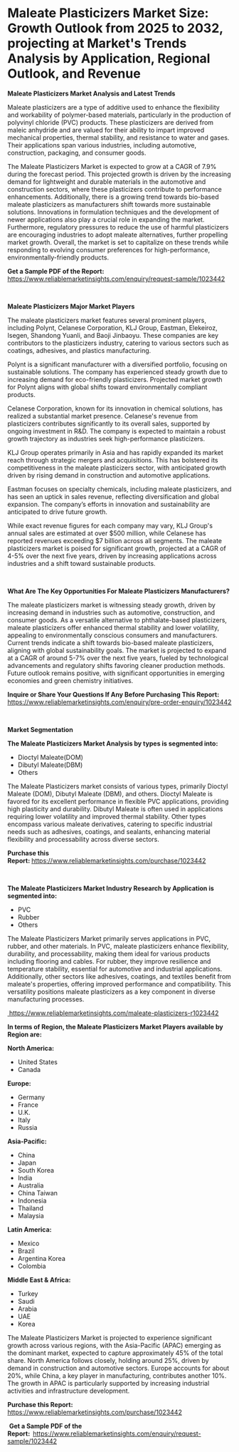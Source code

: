 <p><h1>Maleate Plasticizers Market Size: Growth Outlook from 2025 to 2032, projecting at Market's Trends Analysis by Application, Regional Outlook, and Revenue</h1></p><p><strong>Maleate Plasticizers Market Analysis and Latest Trends</strong></p>
<p><p>Maleate plasticizers are a type of additive used to enhance the flexibility and workability of polymer-based materials, particularly in the production of polyvinyl chloride (PVC) products. These plasticizers are derived from maleic anhydride and are valued for their ability to impart improved mechanical properties, thermal stability, and resistance to water and gases. Their applications span various industries, including automotive, construction, packaging, and consumer goods.</p><p>The Maleate Plasticizers Market is expected to grow at a CAGR of 7.9% during the forecast period. This projected growth is driven by the increasing demand for lightweight and durable materials in the automotive and construction sectors, where these plasticizers contribute to performance enhancements. Additionally, there is a growing trend towards bio-based maleate plasticizers as manufacturers shift towards more sustainable solutions. Innovations in formulation techniques and the development of newer applications also play a crucial role in expanding the market. Furthermore, regulatory pressures to reduce the use of harmful plasticizers are encouraging industries to adopt maleate alternatives, further propelling market growth. Overall, the market is set to capitalize on these trends while responding to evolving consumer preferences for high-performance, environmentally-friendly products.</p></p>
<p><strong>Get a Sample PDF of the Report:&nbsp;</strong> <a href="https://www.reliablemarketinsights.com/enquiry/request-sample/1023442?utm_campaign=1558&utm_medium=2&utm_source=Github&utm_content=ia&utm_term=18042025&utm_id=maleate-plasticizers">https://www.reliablemarketinsights.com/enquiry/request-sample/1023442</a></p>
<p>&nbsp;</p>
<p><strong>Maleate Plasticizers Major Market Players</strong></p>
<p><p>The maleate plasticizers market features several prominent players, including Polynt, Celanese Corporation, KLJ Group, Eastman, Elekeiroz, Isegen, Shandong Yuanli, and Baoji Jinbaoyu. These companies are key contributors to the plasticizers industry, catering to various sectors such as coatings, adhesives, and plastics manufacturing.</p><p>Polynt is a significant manufacturer with a diversified portfolio, focusing on sustainable solutions. The company has experienced steady growth due to increasing demand for eco-friendly plasticizers. Projected market growth for Polynt aligns with global shifts toward environmentally compliant products.</p><p>Celanese Corporation, known for its innovation in chemical solutions, has realized a substantial market presence. Celanese's revenue from plasticizers contributes significantly to its overall sales, supported by ongoing investment in R&D. The company is expected to maintain a robust growth trajectory as industries seek high-performance plasticizers.</p><p>KLJ Group operates primarily in Asia and has rapidly expanded its market reach through strategic mergers and acquisitions. This has bolstered its competitiveness in the maleate plasticizers sector, with anticipated growth driven by rising demand in construction and automotive applications.</p><p>Eastman focuses on specialty chemicals, including maleate plasticizers, and has seen an uptick in sales revenue, reflecting diversification and global expansion. The company’s efforts in innovation and sustainability are anticipated to drive future growth.</p><p>While exact revenue figures for each company may vary, KLJ Group's annual sales are estimated at over $500 million, while Celanese has reported revenues exceeding $7 billion across all segments. The maleate plasticizers market is poised for significant growth, projected at a CAGR of 4-5% over the next five years, driven by increasing applications across industries and a shift toward sustainable products.</p></p>
<p>&nbsp;</p>
<p><strong>What Are The Key Opportunities For Maleate Plasticizers Manufacturers?</strong></p>
<p><p>The maleate plasticizers market is witnessing steady growth, driven by increasing demand in industries such as automotive, construction, and consumer goods. As a versatile alternative to phthalate-based plasticizers, maleate plasticizers offer enhanced thermal stability and lower volatility, appealing to environmentally conscious consumers and manufacturers. Current trends indicate a shift towards bio-based maleate plasticizers, aligning with global sustainability goals. The market is projected to expand at a CAGR of around 5-7% over the next five years, fueled by technological advancements and regulatory shifts favoring cleaner production methods. Future outlook remains positive, with significant opportunities in emerging economies and green chemistry initiatives.</p></p>
<p><strong>Inquire or Share Your Questions If Any Before Purchasing This Report:</strong> <a href="https://www.reliablemarketinsights.com/enquiry/pre-order-enquiry/1023442?utm_campaign=1558&utm_medium=2&utm_source=Github&utm_content=ia&utm_term=18042025&utm_id=maleate-plasticizers">https://www.reliablemarketinsights.com/enquiry/pre-order-enquiry/1023442</a></p>
<p>&nbsp;</p>
<p><strong>Market Segmentation</strong></p>
<p><strong>The Maleate Plasticizers Market Analysis by types is segmented into:</strong></p>
<p><ul><li>Dioctyl Maleate(DOM)</li><li>Dibutyl Maleate(DBM)</li><li>Others</li></ul></p>
<p><p>The Maleate Plasticizers market consists of various types, primarily Dioctyl Maleate (DOM), Dibutyl Maleate (DBM), and others. Dioctyl Maleate is favored for its excellent performance in flexible PVC applications, providing high plasticity and durability. Dibutyl Maleate is often used in applications requiring lower volatility and improved thermal stability. Other types encompass various maleate derivatives, catering to specific industrial needs such as adhesives, coatings, and sealants, enhancing material flexibility and processability across diverse sectors.</p></p>
<p><strong>Purchase this Report:&nbsp;</strong><a href="https://www.reliablemarketinsights.com/purchase/1023442?utm_campaign=1558&utm_medium=2&utm_source=Github&utm_content=ia&utm_term=18042025&utm_id=maleate-plasticizers">https://www.reliablemarketinsights.com/purchase/1023442</a></p>
<p>&nbsp;</p>
<p><strong>The Maleate Plasticizers Market Industry Research by Application is segmented into:</strong></p>
<p><ul><li>PVC</li><li>Rubber</li><li>Others</li></ul></p>
<p><p>The Maleate Plasticizers Market primarily serves applications in PVC, rubber, and other materials. In PVC, maleate plasticizers enhance flexibility, durability, and processability, making them ideal for various products including flooring and cables. For rubber, they improve resilience and temperature stability, essential for automotive and industrial applications. Additionally, other sectors like adhesives, coatings, and textiles benefit from maleate's properties, offering improved performance and compatibility. This versatility positions maleate plasticizers as a key component in diverse manufacturing processes.</p></p>
<p><a href="https://www.reliablemarketinsights.com/maleate-plasticizers-r1023442?utm_campaign=1558&utm_medium=2&utm_source=Github&utm_content=ia&utm_term=18042025&utm_id=maleate-plasticizers">&nbsp;https://www.reliablemarketinsights.com/maleate-plasticizers-r1023442</a></p>
<p><strong>In terms of Region, the Maleate Plasticizers Market Players available by Region are:</strong></p>
<p>
    <p> <strong> North America: </strong>
        <ul>
            <li>United States</li>
            <li>Canada</li>
        </ul>
        </p> 
    <p> <strong> Europe: </strong>
        <ul>
            <li>Germany</li>
            <li>France</li>
            <li>U.K.</li>
            <li>Italy</li>
            <li>Russia</li>
        </ul>
        </p> 
    <p> <strong> Asia-Pacific: </strong>
        <ul>
            <li>China</li>
            <li>Japan</li>
            <li>South Korea</li>
            <li>India</li>
            <li>Australia</li>
            <li>China Taiwan</li>
            <li>Indonesia</li>
            <li>Thailand</li>
            <li>Malaysia</li>
        </ul>
        </p> 
    <p> <strong> Latin America: </strong>
        <ul>
            <li>Mexico</li>
            <li>Brazil</li>
            <li>Argentina Korea</li>
            <li>Colombia</li>
        </ul>
        </p> 
    <p> <strong> Middle East & Africa: </strong>
        <ul>
            <li>Turkey</li>
            <li>Saudi</li>
            <li>Arabia</li>
            <li>UAE</li>
            <li>Korea</li>
        </ul>
    </p>
    </p>
<p><p>The Maleate Plasticizers Market is projected to experience significant growth across various regions, with the Asia-Pacific (APAC) emerging as the dominant market, expected to capture approximately 45% of the total share. North America follows closely, holding around 25%, driven by demand in construction and automotive sectors. Europe accounts for about 20%, while China, a key player in manufacturing, contributes another 10%. The growth in APAC is particularly supported by increasing industrial activities and infrastructure development.</p></p>
<p><strong>Purchase this Report: </strong><a href="https://www.reliablemarketinsights.com/purchase/1023442?utm_campaign=1558&utm_medium=2&utm_source=Github&utm_content=ia&utm_term=18042025&utm_id=maleate-plasticizers">https://www.reliablemarketinsights.com/purchase/1023442</a></p>
<p>&nbsp;<strong>Get a Sample PDF of the Report:&nbsp;&nbsp;</strong><a href="https://www.reliablemarketinsights.com/enquiry/request-sample/1023442?utm_campaign=1558&utm_medium=2&utm_source=Github&utm_content=ia&utm_term=18042025&utm_id=maleate-plasticizers">https://www.reliablemarketinsights.com/enquiry/request-sample/1023442</a></p>
<p><strong></strong></p>
<p><p></p><p></p><p></p></p>